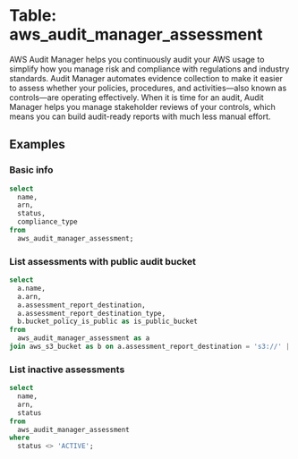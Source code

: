 # Table: aws_audit_manager_assessment

AWS Audit Manager helps you continuously audit your AWS usage to simplify how you manage risk and compliance with regulations and industry standards. Audit Manager automates evidence collection to make it easier to assess whether your policies, procedures, and activities—also known as controls—are operating effectively. When it is time for an audit, Audit Manager helps you manage stakeholder reviews of your controls, which means you can build audit-ready reports with much less manual effort.

## Examples

### Basic info

```sql
select
  name,
  arn,
  status,
  compliance_type
from
  aws_audit_manager_assessment;
```


### List assessments with public audit bucket

```sql
select
  a.name,
  a.arn,
  a.assessment_report_destination,
  a.assessment_report_destination_type,
  b.bucket_policy_is_public as is_public_bucket
from
  aws_audit_manager_assessment as a
join aws_s3_bucket as b on a.assessment_report_destination = 's3://' || b.Name and b.bucket_policy_is_public;
```


### List inactive assessments

```sql
select
  name,
  arn,
  status
from
  aws_audit_manager_assessment
where
  status <> 'ACTIVE';
```
